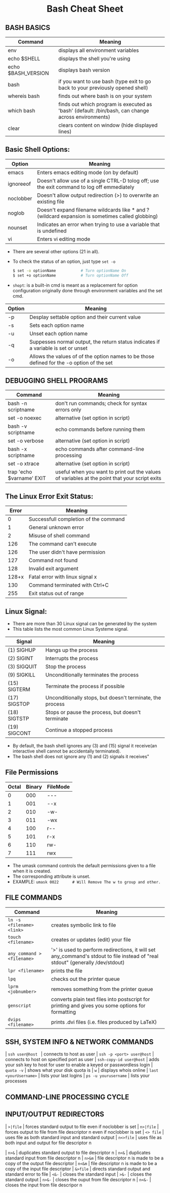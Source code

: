 # <center>Bash Cheat Sheet</center>


## BASH BASICS

| Command             | Meaning                                    |
|---------------------|--------------------------------------------|
| env                 | displays all environment variables
| echo $SHELL         | displays the shell you're using
| echo $BASH_VERSION  | displays bash version
| bash                | if you want to use bash (type exit to go back to your previously opened shell)
| whereis bash        | finds out where bash is on your system
| which bash          | finds out which program is executed as 'bash' (default: /bin/bash, can change across environments)
| clear               | clears content on window (hide displayed lines)

## Basic Shell Options:

| Option    | Meaning
| ----------|-----------------------------------------------
| emacs     | Enters emacs editing mode (on by default)
| ignoreeof | Doesn't allow use of a single CTRL-D tolog off; use the exit command to log off emmediately
| noclobber | Doesn't allow output redirection (>) to overwrite an existing file
| noglob    | Doesn't expand filename wildcards like * and ? (wildcard expansion is sometimes called globbing)
| nounset   | Indicates an error when trying to use a variable that is undefined
| vi        | Enters vi editing mode

* There are several other options (21 in all). 
* To check the status of an option, just type `set -o`

  ```bash
  $ set -o optionName           # Turn optionName On
  $ set +o optionName           # Turn optionName Off
  ```

* `shopt`: is a built-in cmd is meant as a replacement for option configuration originally done through environment variables and the set cmd.

| Option    | Meaning
|-----------|-----------------------------------------------------------
| -p        | Desplay settable option and their current value
| -s        | Sets each option name
| -u        | Unset each option name
| -q        | Suppesses normal output, the return status indicates if a variable is set or unset
| -o        | Allows the values of of the option names to be those defined for the -o option of the set

## DEBUGGING SHELL PROGRAMS

| Command             | Meaning                                    |
|---------------------|--------------------------------------------|
| bash -n scriptname  | don't run commands; check for syntax errors only
| set -o noexec       | alternative (set option in script)
| bash -v scriptname  | echo commands before running them
| set -o verbose      | alternative (set option in script)
| bash -x scriptname  | echo commands after command-line processing
| set -o xtrace       | alternative (set option in script)
| trap 'echo $varname' EXIT  | useful when you want to print out the values of variables at the point that your script exits

## The Linux Error Exit Status:

| Error  | Meaning
|--------|---------------------------------------------
| 0      | Successfull completion of the command
| 1      | General unknown error
| 2      | Misuse of shell command
| 126    | The command can't execute
| 126    | The user didn't have permission
| 127    | Command not found
| 128    | Invalid exit argument
| 128+x  | Fatal error with linux signal x
| 130    | Command terminated with Ctrl+C
| 255    | Exit status out of range

## Linux Signal:

* There are more than 30 Linux signal can be generated by the system
* This table lists the most common Linux Systeme signal.

| Signal        | Meaning
|---------------|------------------------------
| (1)  SIGHUP   | Hangs up the process
| (2)  SIGINT   | Interrupts the process
| (3)  SIGQUIT  | Stop the process
| (9)  SIGKILL  | Unconditionally terminates the process
| (15) SIGTERM  | Terminate the process if possible
| (17) SIGSTOP  | Unconditionally stops, but doesn't terminate, the process
| (18) SIGTSTP  | Stops or pause the process, but doesn't terminate
| (19) SIGCONT  | Continue a stopped process

* By default, the bash shell ignores any (3) and (15) signal it receive(an interactive shell cannot be accidentally terminated).
* The bash shell does not ignore any (1) and (2) signals it receives"

## File Permissions

| Octal   | Binary    | FileMode
|---------|-----------|-------
| 0       |  000      |  ---
| 1       |  001      |  --x
| 2       |  010      |  -w-
| 3       |  011      |  -wx
| 4       |  100      |  r--
| 5       |  101      |  r-x
| 6       |  110      |  rw-
| 7       |  111      |  rwx

* The umask command controls the default permissions given to a file when it is created.
* The corresponding attribute is unset.
* EXAMPLE: `umask 0022    	# Will Remove The w to group and other.`

## FILE COMMANDS

| Command             | Meaning                                    |
|---------------------|--------------------------------------------|
|`ln -s <filename> <link>`     | creates symbolic link to file
|`touch <filename>`              | creates or updates (edit) your file
|`any_command > <filename>`      | '>' is used to perform redirections, it will set any_command's stdout to file instead of "real stdout" (generally /dev/stdout)
|`lpr <filename>`                | prints the file
|`lpq`                           | checks out the printer queue
|`lprm <jobnumber>`              | removes something from the printer queue
|`genscript`                     | converts plain text files into postscript for printing and gives you some options for formatting
|`dvips <filename>`              | prints .dvi files (i.e. files produced by LaTeX)



## SSH, SYSTEM INFO & NETWORK COMMANDS

| ``ssh user@host ``           | connects to host as user
| ``ssh -p <port> user@host``  | connects to host on specified port as user
| ``ssh-copy-id user@host``    | adds your ssh key to host for user to enable a keyed or passwordless login
| ``quota -v``                 | shows what your disk quota is
| ``w``                        | displays whois online
| `last <yourUsername>`      | lists your last logins
| `ps -u yourusername`       | lists your processes


## COMMAND-LINE PROCESSING CYCLE


## INPUT/OUTPUT REDIRECTORS



| `>|file`     | forces standard output to file even if noclobber is set
| `n>|file`    | forces output to file from file descriptor n even if noclobber is set
| `<> file`    | uses file as both standard input and standard output
| `n<>file`    | uses file as both input and output for file descriptor n

| `n>&`        | duplicates standard output to file descriptor n
| `n<&`        | duplicates standard input from file descriptor n
| `n>&m`       | file descriptor n is made to be a copy of the output file descriptor
| `n<&m`       | file descriptor n is made to be a copy of the input file descriptor
| `&>file`     | directs standard output and standard error to file
| `<&-`        | closes the standard input
| `>&-`        | closes the standard output
| `n>&-`       | closes the ouput from file descriptor n
| `n<&-`       | closes the input from file descripor n

